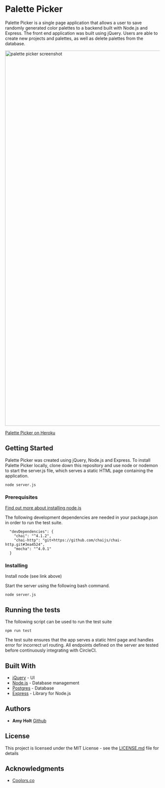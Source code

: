 # Palette Picker

Palette Picker is a single page application that allows a user to save randomly generated color palettes to a backend built with Node.js and Express. The front end application was built using jQuery. Users are able to create new projects and palettes, as well as delete palettes from the database. 

<img width="1220" alt="palette picker screenshot" src="https://user-images.githubusercontent.com/25447342/33810316-845c405c-ddc0-11e7-9343-c43606667040.png">

[Palette Picker on Heroku](https://holt-palette-picker.herokuapp.com)

## Getting Started

Palette Picker was created using jQuery, Node.js and Express. To install Palette Picker locally, clone down this repository and use node or nodemon to start the server.js file, which serves a static HTML page containing the application.

```
node server.js
```

### Prerequisites

[Find out more about installing node.js](https://nodejs.org/en/download/package-manager/)

The following development dependencies are needed in your package.json in order to run the test suite. 

```
  "devDependencies": {
    "chai": "^4.1.2",
    "chai-http": "git+https://github.com/chaijs/chai-http.git#3ea4524",
    "mocha": "^4.0.1"
  }
```

### Installing

Install node (see link above)

Start the server using the following bash command. 

```
node server.js
```



## Running the tests

The following script can be used to run the test suite

```
npm run test
```

The test suite ensures that the app serves a static html page and handles error for incorrect url routing. All endpoints defined on the server are tested before continuously integrating with CircleCI. 


## Built With

* [jQuery](https://jquery.com/) - UI
* [Node.js](https://nodejs.org/en/) - Database management
* [Postgres](https://www.postgresql.org/) - Database
* [Express](https://expressjs.com/) - Library for Node.js


## Authors

* **Amy Holt** [Github](https://github.com/ameseee)

## License

This project is licensed under the MIT License - see the [LICENSE.md](LICENSE.md) file for details

## Acknowledgments

* [Coolors.co](https://coolors.co/)
